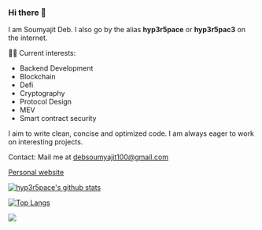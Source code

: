 ### Hi there 👋

I am Soumyajit Deb. I also go by the alias **hyp3r5pace** or **hyp3r5pac3** on the internet.

👨‍💻 Current interests:

- Backend Development
- Blockchain
- Defi
- Cryptography
- Protocol Design
- MEV
- Smart contract security

I aim to write clean, concise and optimized code. I am always eager to work on interesting projects.

Contact: Mail me at [debsoumyajit100@gmail.com](mailto:debsoumyajit100@gmail.com)

[Personal website](https://hyp3r5pace.github.io/)


[![hyp3r5pace's github stats](https://github-readme-stats.vercel.app/api?username=hyp3r5pace&count_private=true&show_icons=true&theme=tokyonight&include_all_commits=true)](https://github.com/anuraghazra/github-readme-stats)

[![Top Langs](https://github-readme-stats.vercel.app/api/top-langs/?username=hyp3r5pace&langs_count=10&layout=compact)](https://github.com/anuraghazra/github-readme-stats)

![](https://komarev.com/ghpvc/?username=hyp3r5pace&color=brightgreen&style=flat)

<!--
**hyp3r5pace/hyp3r5pace** is a ✨ _special_ ✨ repository because its `README.md` (this file) appears on your GitHub profile.

Here are some ideas to get you started:

- 🔭 I’m currently working on ...
- 🌱 I’m currently learning ...
- 👯 I’m looking to collaborate on ...
- 🤔 I’m looking for help with ...
- 💬 Ask me about ...
- 📫 How to reach me: ...
- 😄 Pronouns: ...
- ⚡ Fun fact: ...
-->

